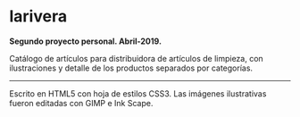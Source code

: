 # larivera

<b>Segundo proyecto personal. Abril-2019.</b>

Catálogo de artículos para distribuidora de artículos de limpieza, con ilustraciones y detalle de los productos separados por categorías.

<hr/>

Escrito en HTML5 con hoja de estilos CSS3. Las imágenes ilustrativas fueron editadas con GIMP e Ink Scape.
